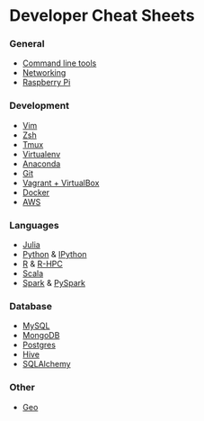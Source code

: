 Developer Cheat Sheets
======================

### General
- [Command line tools](general/commandline.md)
- [Networking](general/networking.md)
- [Raspberry Pi](general/raspberry.md)

### Development
- [Vim](dev/vim.md)
- [Zsh](dev/zsh.md)
- [Tmux](dev/tmux.md)
- [Virtualenv](dev/virtualenv.md)
- [Anaconda](dev/anaconda.md)
- [Git](dev/git.md)
- [Vagrant + VirtualBox](dev/vm.md)
- [Docker](dev/docker.md)
- [AWS](dev/aws.md)

### Languages
- [Julia](lang/julia.md)
- [Python](lang/python.md) & [IPython](lang/ipython.md)
- [R](lang/r.md) & [R-HPC](lang/r-hpc.md)
- [Scala](lang/scala.md)
- [Spark](lang/scala-spark.md) & [PySpark](lang/pyspark.md)

### Database
- [MySQL](db/mysql.md)
- [MongoDB](db/mongodb.md)
- [Postgres](db/postgres.md)
- [Hive](db/hive.md)
- [SQLAlchemy](db/sqlalchemy.md)

### Other
- [Geo](other/geo.md)